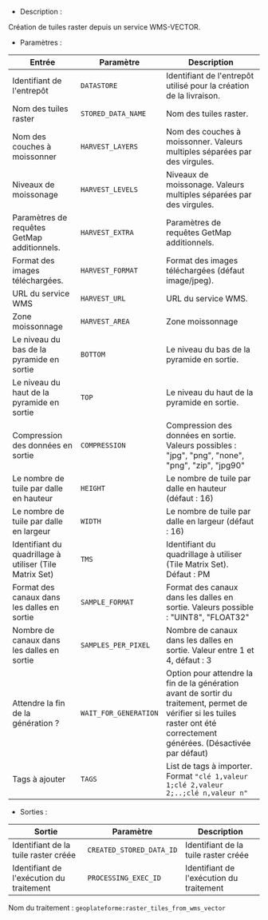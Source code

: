 - Description :

Création de tuiles raster depuis un service WMS-VECTOR.

- Paramètres :

| Entrée           | Paramètre          | Description                                                |
|------------------|--------------------|------------------------------------------------------------|
| Identifiant de l'entrepôt    | `DATASTORE`        | Identifiant de l'entrepôt utilisé pour la création de la livraison.  |
| Nom des tuiles raster | `STORED_DATA_NAME`      | Nom des tuiles raster. |
| Nom des couches à moissonner | `HARVEST_LAYERS`      | Nom des couches à moissonner. Valeurs multiples séparées par des virgules.|
| Niveaux de moissonage| `HARVEST_LEVELS`      | Niveaux de moissonage. Valeurs multiples séparées par des virgules. |
| Paramètres de requêtes GetMap additionnels. | `HARVEST_EXTRA`      | Paramètres de requêtes GetMap additionnels. |
| Format des images téléchargées. | `HARVEST_FORMAT`      | Format des images téléchargées (défaut image/jpeg). |
| URL du service WMS | `HARVEST_URL`      | URL du service WMS. |
| Zone moissonnage | `HARVEST_AREA`      | Zone moissonnage |
| Le niveau du bas de la pyramide en sortie | `BOTTOM`      | Le niveau du bas de la pyramide en sortie. |
| Le niveau du haut de la pyramide en sortie | `TOP`      | Le niveau du haut de la pyramide en sortie. |
| Compression des données en sortie | `COMPRESSION`      | Compression des données en sortie. Valeurs possibles : "jpg", "png", "none", "png", "zip", "jpg90" |
| Le nombre de tuile par dalle en hauteur | `HEIGHT`      | Le nombre de tuile par dalle en hauteur (défaut : 16)|
| Le nombre de tuile par dalle en largeur | `WIDTH`      | Le nombre de tuile par dalle en largeur (défaut : 16) |
| Identifiant du quadrillage à utiliser (Tile Matrix Set) | `TMS`      | Identifiant du quadrillage à utiliser (Tile Matrix Set). Défaut : PM |
| Format des canaux dans les dalles en sortie | `SAMPLE_FORMAT`      | Format des canaux dans les dalles en sortie. Valeurs possible : "UINT8", "FLOAT32" |
| Nombre de canaux dans les dalles en sortie | `SAMPLES_PER_PIXEL`      | Nombre de canaux dans les dalles en sortie. Valeur entre 1 et 4, défaut : 3 |
| Attendre la fin de la génération  ? | `WAIT_FOR_GENERATION` | Option pour attendre la fin de la génération avant de sortir du traitement, permet de vérifier si les tuiles raster ont été correctement générées. (Désactivée par défaut) |
| Tags à ajouter | `TAGS`  | List de tags à importer. Format `"clé 1,valeur 1;clé 2,valeur 2;..;clé n,valeur n"` |

- Sorties :

| Sortie                             | Paramètre                           | Description                    |
|------------------------------------|-------------------------------------|--------------------------------|
| Identifiant de la tuile raster créée | `CREATED_STORED_DATA_ID`        | Identifiant de la tuile raster créée  |
| Identifiant de l'exécution du traitement | `PROCESSING_EXEC_ID`        | Identifiant de l'exécution du traitement  |

Nom du traitement : `geoplateforme:raster_tiles_from_wms_vector`
